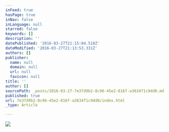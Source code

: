 ```yaml
---
inFeed: true
hasPage: true
inNav: false
inLanguage: null
starred: false
keywords: []
description: ''
datePublished: '2016-03-27T21:15:04.518Z'
dateModified: '2016-03-27T21:13:53.331Z'
authors: []
publisher:
  name: null
  domain: null
  url: null
  favicon: null
title: ''
author: []
sourcePath: _posts/2016-03-27-7e37d9b2-8c96-45e2-816f-a3634f1c9dd0.md
published: true
url: 7e37d9b2-8c96-45e2-816f-a3634f1c9dd0/index.html
_type: Article

---
```

![](https://the-grid-user-content.s3-us-west-2.amazonaws.com/eee1c2a7-51d4-495d-9b02-b01ed29a868d.png)